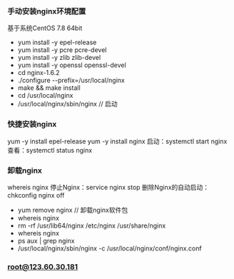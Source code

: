 ### 手动安装nginx环境配置
基于系统CentOS 7.8 64bit

- yum install -y epel-release
- yum install -y pcre pcre-devel
- yum install -y zlib zlib-devel
- yum install -y openssl openssl-devel
- cd nginx-1.6.2
- ./configure --prefix=/usr/local/nginx
- make && make install
- cd /usr/local/nginx
- /usr/local/nginx/sbin/nginx // 启动

### 快捷安装nginx
yum -y install epel-release
yum -y install nginx
启动：systemctl start nginx
查看：systemctl status nginx


### 卸载nginx
whereis nginx
停止Nginx：service nginx stop
删除Nginx的自动启动：chkconfig nginx off
- yum remove nginx // 卸载nginx软件包 
- whereis nginx
- rm -rf /usr/lib64/nginx /etc/nginx /usr/share/nginx
- whereis nginx
- ps aux | grep nginx
- /usr/local/nginx/sbin/nginx -c /usr/local/nginx/conf/nginx.conf


### root@123.60.30.181
  